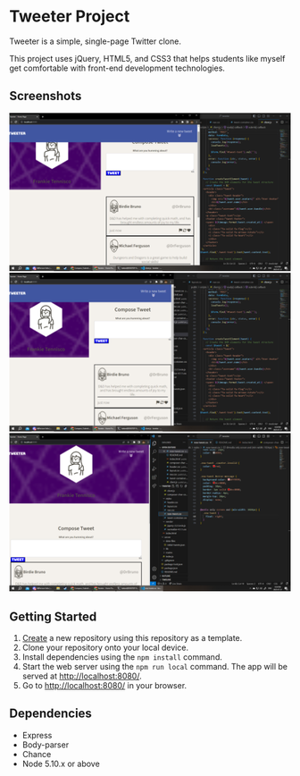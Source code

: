 # Tweeter Project

Tweeter is a simple, single-page Twitter clone.

This project uses jQuery, HTML5, and CSS3 that helps students like myself get comfortable with front-end development technologies.

## Screenshots

!["Screenshot of tweets with greater than 1024px"](https://github.com/ftennisco/tweeter/blob/master/docs/D&Dtweet-box.png?raw=true)
!["Screenshot of tweets compose box."](https://github.com/ftennisco/tweeter/blob/master/docs/tweet-box1024px.png?raw=true)
!["Screenshot of compose box with less than 1024px"](https://github.com/ftennisco/tweeter/blob/master/docs/singleColumnTweetBox.png?raw=true)

## Getting Started

1. [Create](https://docs.github.com/en/repositories/creating-and-managing-repositories/creating-a-repository-from-a-template) a new repository using this repository as a template.
2. Clone your repository onto your local device.
3. Install dependencies using the `npm install` command.
3. Start the web server using the `npm run local` command. The app will be served at <http://localhost:8080/>.
4. Go to <http://localhost:8080/> in your browser.

## Dependencies

- Express
- Body-parser
- Chance
- Node 5.10.x or above
